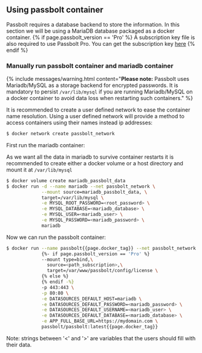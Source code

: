 ## Using passbolt container

Passbolt requires a database backend to store the information. In this section we will be using a MariaDB database packaged as a docker container.
{% if page.passbolt_version == 'Pro' %}
  A subscription key file is also required to use Passbolt Pro. You can get the subscription key [here](https://www.passbolt.com/)
{% endif %}

### Manually run passbolt container and mariadb container

{% include messages/warning.html
  content="**Please note:** Passbolt uses Mariadb/MySQL as a storage backend for encrypted passwords. It is mandatory to persist `/var/lib/mysql`
if you are running Mariadb/MySQL on a docker container to avoid data loss when restarting such containers."
%}

It is recommended to create a user defined network to ease the container name resolution. Using a user defined network will provide a method to access containers using their names instead ip addresses:
```bash
$ docker network create passbolt_network
```

First run the mariadb container:

As we want all the data in mariadb to survive container restarts it is recommended to create either a docker
volume or a host directory and mount it at `/var/lib/mysql`

```bash
$ docker volume create mariadb_passbolt_data
$ docker run -d --name mariadb --net passbolt_network \
             --mount source=mariadb_passbolt_data, \
             target=/var/lib/mysql \
             -e MYSQL_ROOT_PASSWORD=<root_password> \
             -e MYSQL_DATABASE=<mariadb_database> \
             -e MYSQL_USER=<mariadb_user> \
             -e MYSQL_PASSWORD=<mariadb_password> \
             mariadb
```

Now we can run the passbolt container:
```bash
$ docker run --name passbolt{{page.docker_tag}} --net passbolt_network \
             {%- if page.passbolt_version == 'Pro' %}
             --mount type=bind,\
               source=<path_subscription>,\
               target=/var/www/passbolt/config/license \
             {% else %}
             {% endif -%}
             -p 443:443 \
             -p 80:80 \
             -e DATASOURCES_DEFAULT_HOST=mariadb \
             -e DATASOURCES_DEFAULT_PASSWORD=<mariadb_password> \
             -e DATASOURCES_DEFAULT_USERNAME=<mariadb_user> \
             -e DATASOURCES_DEFAULT_DATABASE=<mariadb_database> \
             -e APP_FULL_BASE_URL=https://mydomain.com \
             passbolt/passbolt:latest{{page.docker_tag}}
```

Note: strings between '<' and '>' are variables that the users should fill with their data.
